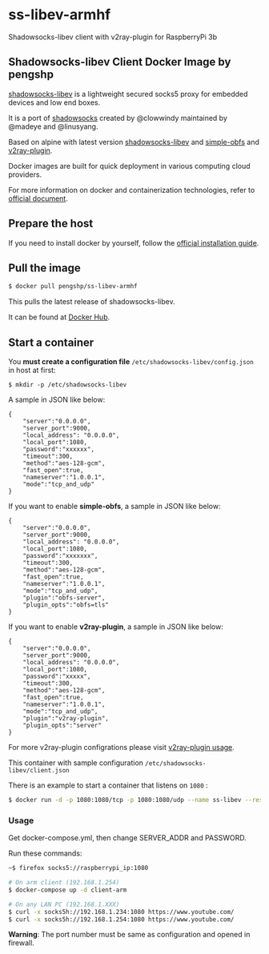 # ss-libev-armhf
Shadowsocks-libev client with v2ray-plugin for RaspberryPi 3b
## Shadowsocks-libev Client Docker Image by pengshp

[shadowsocks-libev][1] is a lightweight secured socks5 proxy for embedded devices and low end boxes.

It is a port of [shadowsocks][2] created by @clowwindy maintained by @madeye and @linusyang.

Based on alpine with latest version [shadowsocks-libev](https://github.com/shadowsocks/shadowsocks-libev) and [simple-obfs](https://github.com/shadowsocks/simple-obfs) and [v2ray-plugin](https://github.com/shadowsocks/v2ray-plugin).

Docker images are built for quick deployment in various computing cloud providers.

For more information on docker and containerization technologies, refer to [official document][3].

## Prepare the host

If you need to install docker by yourself, follow the [official installation guide][4].

## Pull the image

```bash
$ docker pull pengshp/ss-libev-armhf
```

This pulls the latest release of shadowsocks-libev.

It can be found at [Docker Hub][5].

## Start a container

You **must create a configuration file**  `/etc/shadowsocks-libev/config.json` in host at first:

```
$ mkdir -p /etc/shadowsocks-libev
```

A sample in JSON like below:

```
{
    "server":"0.0.0.0",
    "server_port":9000,
    "local_address": "0.0.0.0",
    "local_port":1080,
    "password":"xxxxxx",
    "timeout":300,
    "method":"aes-128-gcm",
    "fast_open":true,
    "nameserver":"1.0.0.1",
    "mode":"tcp_and_udp"
}
```

If you want to enable **simple-obfs**, a sample in JSON like below:

```
{
    "server":"0.0.0.0",
    "server_port":9000,
    "local_address": "0.0.0.0",
    "local_port":1080,
    "password":"xxxxxxx",
    "timeout":300,
    "method":"aes-128-gcm",
    "fast_open":true,
    "nameserver":"1.0.0.1",
    "mode":"tcp_and_udp",
    "plugin":"obfs-server",
    "plugin_opts":"obfs=tls"
}
```

If you want to enable **v2ray-plugin**, a sample in JSON like below:

```
{
    "server":"0.0.0.0",
    "server_port":9000,
    "local_address": "0.0.0.0",
    "local_port":1080,
    "password":"xxxxx",
    "timeout":300,
    "method":"aes-128-gcm",
    "fast_open":true,
    "nameserver":"1.0.0.1",
    "mode":"tcp_and_udp",
    "plugin":"v2ray-plugin",
    "plugin_opts":"server"
}
```

For more v2ray-plugin configrations please visit [v2ray-plugin usage][6].

This container with sample configuration `/etc/shadowsocks-libev/client.json`

There is an example to start a container that listens on `1080` :

```bash
$ docker run -d -p 1080:1080/tcp -p 1080:1080/udp --name ss-libev --restart=always -v /etc/shadowsocks-libev:/etc/shadowsocks-libev pengshp/ss-libev-armhf
```
### Usage
Get docker-compose.yml, then change SERVER_ADDR and PASSWORD.

Run these commands:
```bash
~$ firefox socks5://raspberrypi_ip:1080

# On arm client (192.168.1.254)
$ docker-compose up -d client-arm

# On any LAN PC (192.168.1.XXX)
$ curl -x socks5h://192.168.1.234:1080 https://www.youtube.com/
$ curl -x socks5h://192.168.1.254:1080 https://www.youtube.com/
```

**Warning**: The port number must be same as configuration and opened in firewall.

[1]: https://github.com/shadowsocks/shadowsocks-libev
[2]: https://shadowsocks.org/en/index.html
[3]: https://docs.docker.com/
[4]: https://docs.docker.com/install/
[5]: https://hub.docker.com/r/teddysun/shadowsocks-libev/
[6]: https://github.com/shadowsocks/v2ray-plugin#usage
